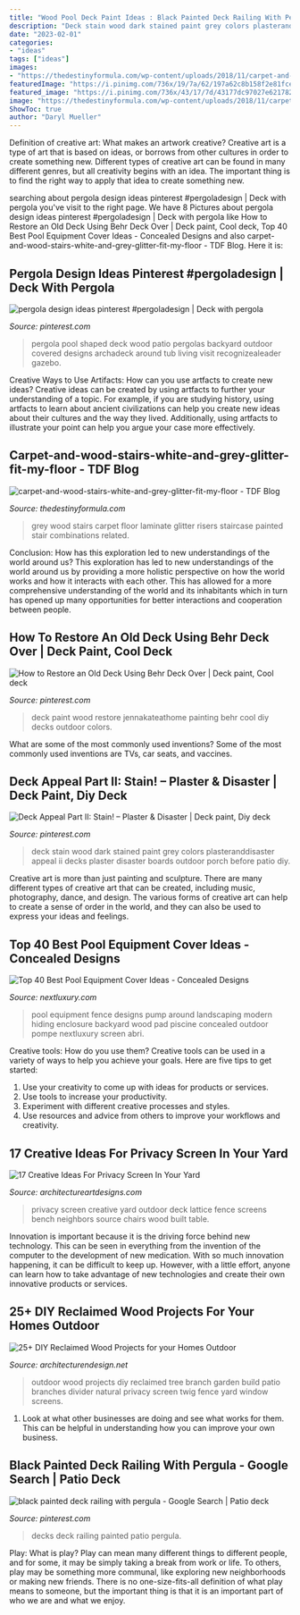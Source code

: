 ```yaml
---
title: "Wood Pool Deck Paint Ideas : Black Painted Deck Railing With Pergula"
description: "Deck stain wood dark stained paint grey colors plasteranddisaster appeal ii decks plaster disaster boards outdoor porch before patio diy"
date: "2023-02-01"
categories:
- "ideas"
tags: ["ideas"]
images:
- "https://thedestinyformula.com/wp-content/uploads/2018/11/carpet-and-wood-stairs-white-and-grey-glitter-fit-my-floor.jpg"
featuredImage: "https://i.pinimg.com/736x/19/7a/62/197a62c8b158f2e81fce9b28f10968f8.jpg"
featured_image: "https://i.pinimg.com/736x/43/17/7d/43177dc97027e62178281cba34bdfe62.jpg"
image: "https://thedestinyformula.com/wp-content/uploads/2018/11/carpet-and-wood-stairs-white-and-grey-glitter-fit-my-floor.jpg"
ShowToc: true
author: "Daryl Mueller"
---
```



Definition of creative art: What makes an artwork creative?
Creative art is a type of art that is based on ideas, or borrows from other cultures in order to create something new. 
Different types of creative art can be found in many different genres, but all creativity begins with an idea. The important thing is to find the right way to apply that idea to create something new.

	

		
searching about pergola design ideas pinterest #pergoladesign | Deck with pergola you've visit to the right page. We have 8 Pictures about pergola design ideas pinterest #pergoladesign | Deck with pergola like How to Restore an Old Deck Using Behr Deck Over | Deck paint, Cool deck, Top 40 Best Pool Equipment Cover Ideas - Concealed Designs and also carpet-and-wood-stairs-white-and-grey-glitter-fit-my-floor - TDF Blog. Here it is:
		
    
## Pergola Design Ideas Pinterest #pergoladesign | Deck With Pergola

<img loading=lazy src="https://i.pinimg.com/736x/73/90/49/7390490927c183eb684f7334d5ed3895.jpg" onerror="this.onerror=null;this.src='https://tse2.mm.bing.net/th?id=OIP.tLq0GbnmJApz_dVJ-A2BKwHaFY&amp;pid=15.1';" alt="pergola design ideas pinterest #pergoladesign | Deck with pergola">

_Source: pinterest.com_

>pergola pool shaped deck wood patio pergolas backyard outdoor covered designs archadeck around tub living visit recognizealeader gazebo. 

	

Creative Ways to Use Artifacts: How can you use artfacts to create new ideas?
Creative ideas can be created by using artfacts to further your understanding of a topic. For example, if you are studying history, using artfacts to learn about ancient civilizations can help you create new ideas about their cultures and the way they lived. Additionally, using artfacts to illustrate your point can help you argue your case more effectively.

    
## Carpet-and-wood-stairs-white-and-grey-glitter-fit-my-floor - TDF Blog

<img loading=lazy src="https://thedestinyformula.com/wp-content/uploads/2018/11/carpet-and-wood-stairs-white-and-grey-glitter-fit-my-floor.jpg" onerror="this.onerror=null;this.src='https://tse4.mm.bing.net/th?id=OIP.rr9Q4FRMpm8A_ZgTQa07cwHaJ4&amp;pid=15.1';" alt="carpet-and-wood-stairs-white-and-grey-glitter-fit-my-floor - TDF Blog">

_Source: thedestinyformula.com_

>grey wood stairs carpet floor laminate glitter risers staircase painted stair combinations related. 

	

Conclusion: How has this exploration led to new understandings of the world around us?
This exploration has led to new understandings of the world around us by providing a more holistic perspective on how the world works and how it interacts with each other. This has allowed for a more comprehensive understanding of the world and its inhabitants which in turn has opened up many opportunities for better interactions and cooperation between people.

    
## How To Restore An Old Deck Using Behr Deck Over | Deck Paint, Cool Deck

<img loading=lazy src="https://i.pinimg.com/736x/19/7a/62/197a62c8b158f2e81fce9b28f10968f8.jpg" onerror="this.onerror=null;this.src='https://tse1.mm.bing.net/th?id=OIP.hfpt_NHXtL0cz7C2K_-iRwHaJ4&amp;pid=15.1';" alt="How to Restore an Old Deck Using Behr Deck Over | Deck paint, Cool deck">

_Source: pinterest.com_

>deck paint wood restore jennakateathome painting behr cool diy decks outdoor colors. 

	

What are some of the most commonly used inventions?
Some of the most commonly used inventions are TVs, car seats, and vaccines.

    
## Deck Appeal Part II: Stain! – Plaster &amp; Disaster | Deck Paint, Diy Deck

<img loading=lazy src="https://i.pinimg.com/736x/43/17/7d/43177dc97027e62178281cba34bdfe62.jpg" onerror="this.onerror=null;this.src='https://tse1.mm.bing.net/th?id=OIP.r_9TcTLvundSzxbNsXLHIAHaJ4&amp;pid=15.1';" alt="Deck Appeal Part II: Stain! – Plaster &amp; Disaster | Deck paint, Diy deck">

_Source: pinterest.com_

>deck stain wood dark stained paint grey colors plasteranddisaster appeal ii decks plaster disaster boards outdoor porch before patio diy. 

	

Creative art is more than just painting and sculpture. There are many different types of creative art that can be created, including music, photography, dance, and design. The various forms of creative art can help to create a sense of order in the world, and they can also be used to express your ideas and feelings.

    
## Top 40 Best Pool Equipment Cover Ideas - Concealed Designs

<img loading=lazy src="http://nextluxury.com/wp-content/uploads/wood-slat-fence-pool-equipment-enclosure-ideas.jpg" onerror="this.onerror=null;this.src='https://tse4.mm.bing.net/th?id=OIP.5mYzBR12CDg3vH7x2of5RQAAAA&amp;pid=15.1';" alt="Top 40 Best Pool Equipment Cover Ideas - Concealed Designs">

_Source: nextluxury.com_

>pool equipment fence designs pump around landscaping modern hiding enclosure backyard wood pad piscine concealed outdoor pompe nextluxury screen abri. 

	

Creative tools: How do you use them?
Creative tools can be used in a variety of ways to help you achieve your goals. Here are five tips to get started: 
1. Use your creativity to come up with ideas for products or services.
2. Use tools to increase your productivity.
3. Experiment with different creative processes and styles.
4. Use resources and advice from others to improve your workflows and creativity.

    
## 17 Creative Ideas For Privacy Screen In Your Yard

<img loading=lazy src="http://www.architectureartdesigns.com/wp-content/uploads/2016/07/7-59.jpg" onerror="this.onerror=null;this.src='https://tse3.mm.bing.net/th?id=OIP.nRoYoO8hwJRKlAh8K5lDWgHaLH&amp;pid=15.1';" alt="17 Creative Ideas For Privacy Screen In Your Yard">

_Source: architectureartdesigns.com_

>privacy screen creative yard outdoor deck lattice fence screens bench neighbors source chairs wood built table. 

	

Innovation is important because it is the driving force behind new technology. This can be seen in everything from the invention of the computer to the development of new medication. With so much innovation happening, it can be difficult to keep up. However, with a little effort, anyone can learn how to take advantage of new technologies and create their own innovative products or services.

    
## 25+ DIY Reclaimed Wood Projects For Your Homes Outdoor

<img loading=lazy src="http://cdn.architecturendesign.net/wp-content/uploads/2015/05/AD-Outdoor-Reclaimed-Wood-Projects-12.jpg" onerror="this.onerror=null;this.src='https://tse3.mm.bing.net/th?id=OIP.dbpz8gnKtrarfrABtj8kwAHaMw&amp;pid=15.1';" alt="25+ DIY Reclaimed Wood Projects for your Homes Outdoor">

_Source: architecturendesign.net_

>outdoor wood projects diy reclaimed tree branch garden build patio branches divider natural privacy screen twig fence yard window screens. 

	

1. Look at what other businesses are doing and see what works for them. This can be helpful in understanding how you can improve your own business. 

    
## Black Painted Deck Railing With Pergula - Google Search | Patio Deck

<img loading=lazy src="https://i.pinimg.com/736x/74/bd/d0/74bdd04dd4e12d792aad44bbfaffa316.jpg" onerror="this.onerror=null;this.src='https://tse4.mm.bing.net/th?id=OIP.TOsa9P3Kr4M6CRMAPuH2ggHaFj&amp;pid=15.1';" alt="black painted deck railing with pergula - Google Search | Patio deck">

_Source: pinterest.com_

>decks deck railing painted patio pergula. 

	

Play: What is play?
Play can mean many different things to different people, and for some, it may be simply taking a break from work or life. To others, play may be something more communal, like exploring new neighborhoods or making new friends. There is no one-size-fits-all definition of what play means to someone, but the important thing is that it is an important part of who we are and what we enjoy.

